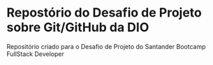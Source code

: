 # Repostório do Desafio de Projeto sobre Git/GitHub da DIO
Repositório criado para o Desafio de Projeto do Santander Bootcamp FullStack Developer
